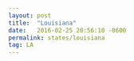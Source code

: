 ```yaml
---
layout: post
title:  "Louisiana"
date:   2016-02-25 20:56:10 -0600
permalink: states/louisiana
tag: LA
---
```

